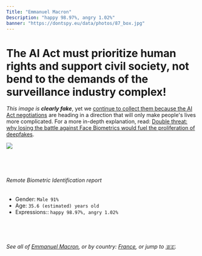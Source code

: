 ```yaml
---
Title: "Emmanuel Macron"
Description: "happy 98.97%, angry 1.02%"
banner: "https://dontspy.eu/data/photos/87_box.jpg"
---
```


# The AI Act must prioritize human rights and support civil society, not bend to the demands of the surveillance industry complex!

<link rel="stylesheet" type="text/css" href="/css/blog.css" />

<div class="is-fake" >

_This image is **clearly fake**_, yet we [continue to collect them because the AI Act negotiations](/blog/why-deepfake/) are heading in a direction that will only make people's lives more complicated. For a more in-depth explanation, read: [Double threat: why losing the battle against Face Biometrics would fuel the proliferation of deepfakes](/blog/the-dual-threat-how-losing-the-biometric-battle-fuels-deepfake-proliferation/).


</div>

<!-- <img src="https://dontspy.eu/data/photos/54_box.jpg" /> -->
<img src="https://dontspy.eu/data/photos/87_box.jpg" />

## <br>

###### Remote Biometric Identification report

* <span class="label">Gender:</span> `Male 91%`
* <span class="label">Age:</span> `35.6 (estimated) years old`
* <span class="label">Expressions::</span> `happy 98.97%, angry 1.02%`

## <br>

###### See all of [Emmanuel Macron](/policymaker#Emmanuel%20Macron), or by country: [France](/country#France), or jump to [🇧🇪](/x/112).

## <br>
